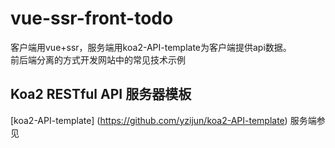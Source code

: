 # vue-ssr-front-todo
客户端用vue+ssr，服务端用koa2-API-template为客户端提供api数据。  
前后端分离的方式开发网站中的常见技术示例

## Koa2 RESTful API 服务器模板
[koa2-API-template] (https://github.com/yzijun/koa2-API-template) 服务端参见